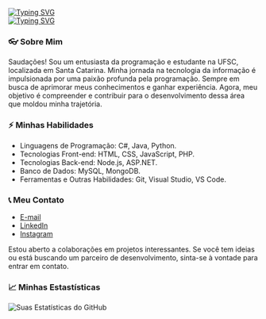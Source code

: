 [![Typing SVG](https://readme-typing-svg.demolab.com?font=Verdana&size=50&pause=1000&color=483D8B&center=true&repeat=false&random=false&width=1000&height=100&lines=Nicolas+Chiesa)](https://git.io/typing-svg) <br/>
[![Typing SVG](https://readme-typing-svg.demolab.com?font=Verdana&size=25&pause=1000&color=483D8B&center=true&random=false&width=1000&lines=Todo+dia+aprendendo+algo+novo!;Me+siga+para+novidades!;Desenvolvedor+App+e+Web+Full-Stack)](https://git.io/typing-svg) <br/>

### 👓 Sobre Mim

Saudações! Sou um entusiasta da programação e estudante na UFSC, localizada em Santa Catarina. Minha jornada na tecnologia da informação é impulsionada por uma paixão profunda pela programação. Sempre em busca de aprimorar meus conhecimentos e ganhar experiência. Agora, meu objetivo é compreender e contribuir para o desenvolvimento dessa área que moldou minha trajetória.

### ⚡ Minhas Habilidades
- Linguagens de Programação: C#, Java, Python.
- Tecnologias Front-end: HTML, CSS, JavaScript, PHP.
- Tecnologias Back-end: Node.js, ASP.NET.
- Banco de Dados: MySQL, MongoDB.
- Ferramentas e Outras Habilidades: Git, Visual Studio, VS Code.

### 📞 Meu Contato
- [E-mail](mailto:nicolas.mchiesa@gmail.com) <br/>
- [LinkedIn](https://www.linkedin.com/in/n1colasmedeir0s/) <br/>
- [Instagram](https://www.instagram.com/_niczmd_/) <br/>

Estou aberto a colaborações em projetos interessantes. Se você tem ideias ou está buscando um parceiro de desenvolvimento, sinta-se à vontade para entrar em contato.

### 📈 Minhas Estastísticas
![Suas Estatísticas do GitHub](https://github-readme-stats.vercel.app/api?username=NkZM4sk&show_icons=true&theme=transparent&locale=pt-br&title_color=483D8B&icon_color=483D8B)
